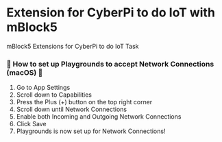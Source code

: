 # Extension for CyberPi to do IoT with mBlock5
mBlock5 Extensions for CyberPi to do IoT Task

### 🍎 How to set up Playgrounds to accept Network Connections (macOS) 🍎
1. Go to App Settings
2. Scroll down to Capabilities
3. Press the Plus (+) button on the top right corner
4. Scroll down until Network Connections
5. Enable both Incoming and Outgoing Network Connections
6. Click Save
7. Playgrounds is now set up for Network Connections!
